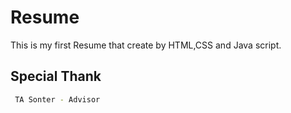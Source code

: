 # Resume
  This is my first Resume that create by HTML,CSS and Java script.

## Special Thank
```bash
 TA Sonter - Advisor
```
